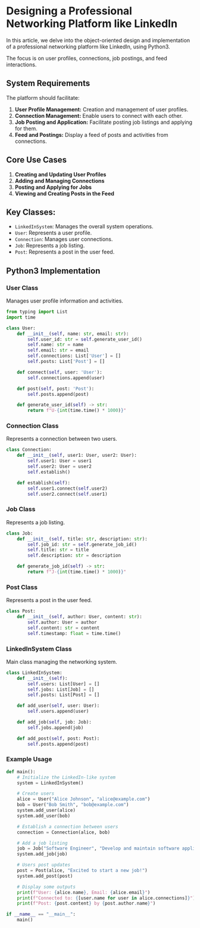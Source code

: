 # Designing a Professional Networking Platform like LinkedIn

In this article, we delve into the object-oriented design and implementation of a professional networking platform like LinkedIn, using Python3. 

The focus is on user profiles, connections, job postings, and feed interactions.

## System Requirements

The platform should facilitate:

1. **User Profile Management:** Creation and management of user profiles.
2. **Connection Management:** Enable users to connect with each other.
3. **Job Posting and Application:** Facilitate posting job listings and applying for them.
4. **Feed and Postings:** Display a feed of posts and activities from connections.

## Core Use Cases

1. **Creating and Updating User Profiles**
2. **Adding and Managing Connections**
3. **Posting and Applying for Jobs**
4. **Viewing and Creating Posts in the Feed**

## Key Classes:
- `LinkedInSystem`: Manages the overall system operations.
- `User`: Represents a user profile.
- `Connection`: Manages user connections.
- `Job`: Represents a job listing.
- `Post`: Represents a post in the user feed.

## Python3 Implementation

### User Class

Manages user profile information and activities.

```python
from typing import List
import time

class User:
    def __init__(self, name: str, email: str):
        self.user_id: str = self.generate_user_id()
        self.name: str = name
        self.email: str = email
        self.connections: List['User'] = []
        self.posts: List['Post'] = []

    def connect(self, user: 'User'):
        self.connections.append(user)

    def post(self, post: 'Post'):
        self.posts.append(post)

    def generate_user_id(self) -> str:
        return f"U-{int(time.time() * 1000)}"

```
### Connection Class
Represents a connection between two users.
```python
class Connection:
    def __init__(self, user1: User, user2: User):
        self.user1: User = user1
        self.user2: User = user2
        self.establish()

    def establish(self):
        self.user1.connect(self.user2)
        self.user2.connect(self.user1)

```
### Job Class
Represents a job listing.
```python
class Job:
    def __init__(self, title: str, description: str):
        self.job_id: str = self.generate_job_id()
        self.title: str = title
        self.description: str = description

    def generate_job_id(self) -> str:
        return f"J-{int(time.time() * 1000)}"

```
### Post Class
Represents a post in the user feed.
```python
class Post:
    def __init__(self, author: User, content: str):
        self.author: User = author
        self.content: str = content
        self.timestamp: float = time.time()

```
### LinkedInSystem Class
Main class managing the networking system.
```python
class LinkedInSystem:
    def __init__(self):
        self.users: List[User] = []
        self.jobs: List[Job] = []
        self.posts: List[Post] = []

    def add_user(self, user: User):
        self.users.append(user)

    def add_job(self, job: Job):
        self.jobs.append(job)

    def add_post(self, post: Post):
        self.posts.append(post)
```

### Example Usage
```python 
def main():
    # Initialize the LinkedIn-like system
    system = LinkedInSystem()

    # Create users
    alice = User("Alice Johnson", "alice@example.com")
    bob = User("Bob Smith", "bob@example.com")
    system.add_user(alice)
    system.add_user(bob)

    # Establish a connection between users
    connection = Connection(alice, bob)

    # Add a job listing
    job = Job("Software Engineer", "Develop and maintain software applications.")
    system.add_job(job)

    # Users post updates
    post = Post(alice, "Excited to start a new job!")
    system.add_post(post)

    # Display some outputs
    print(f"User: {alice.name}, Email: {alice.email}")
    print(f"Connected to: {[user.name for user in alice.connections]}")
    print(f"Post: {post.content} by {post.author.name}")

if __name__ == "__main__":
    main()

```